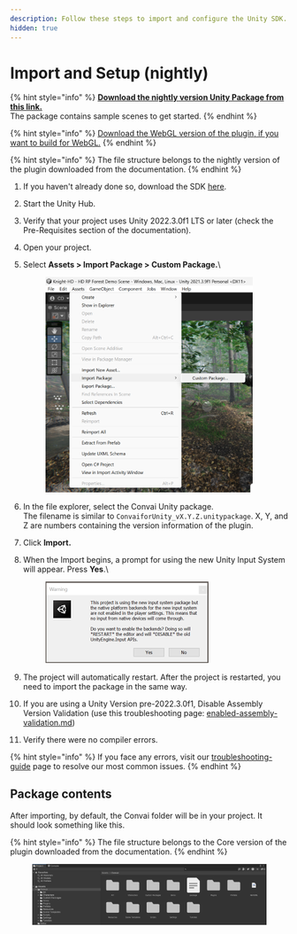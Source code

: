 ```yaml
---
description: Follow these steps to import and configure the Unity SDK.
hidden: true
---
```


# Import and Setup (nightly)

{% hint style="info" %}
[**Download the nightly version Unity Package from this link.** ](https://github.com/Conv-AI/Convai-Unity-Nightly-SDK/releases/latest)\
The package contains sample scenes to get started.
{% endhint %}

{% hint style="info" %}
[Download the WebGL version of the plugin, if you want to build for WebGL.](building-for-supported-platforms/building-for-webgl.md)
{% endhint %}

{% hint style="info" %}
The file structure belongs to the nightly version of the plugin downloaded from the documentation.
{% endhint %}

1. If you haven't already done so, download the SDK [here](https://drive.google.com/file/d/1dslrRcI6e02LvL-coupUoTFRlBDLjvMA).
2. Start the Unity Hub.
3. Verify that your project uses Unity 2022.3.0f1 LTS or later (check the Pre-Requisites section of the documentation).
4. Open your project.
5.  &#x20;Select **Assets > Import Package > Custom Package.**\


    <figure><img src="../../.gitbook/assets/image (99).png" alt="" width="375"><figcaption></figcaption></figure>
6. In the file explorer, select the Convai Unity package. \
   The filename is similar to `ConvaiforUnity_vX.Y.Z.unitypackage`. X, Y, and Z are numbers containing the version information of the plugin.
7. Click **Import.**&#x20;
8.  When the Import begins, a prompt for using the new Unity Input System will appear. Press **Yes**.\


    <figure><img src="../../.gitbook/assets/image (1) (1) (1) (1).png" alt="" width="295"><figcaption></figcaption></figure>
9. The project will automatically restart. After the project is restarted, you need to import the package in the same way.
10. If you are using a Unity Version pre-2022.3.0f1, Disable Assembly Version Validation (use this troubleshooting page: [enabled-assembly-validation.md](troubleshooting-guide/enabled-assembly-validation.md "mention"))
11. Verify there were no compiler errors.&#x20;

{% hint style="info" %}
If you face any errors, visit our [troubleshooting-guide](troubleshooting-guide/ "mention") page to resolve our most common issues.
{% endhint %}

## Package contents

After importing, by default, the Convai folder will be in your project. It should look something like this.

{% hint style="info" %}
The file structure belongs to the Core version of the plugin downloaded from the documentation.
{% endhint %}

<figure><img src="../../.gitbook/assets/image (381).png" alt=""><figcaption></figcaption></figure>
